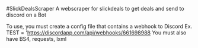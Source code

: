 #SlickDealsScraper
A webscraper for slickdeals to get deals and send to discord on a Bot

To use, you must create a config file that contains a webhook to Discord
Ex. TEST = 'https://discordapp.com/api/webhooks/661698988
You must also have BS4, requests,  lxml
